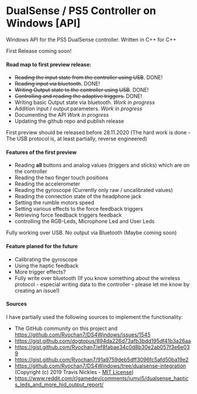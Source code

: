 # DualSense / PS5 Controller on Windows [API]
Windows API for the PS5 DualSense controller.  Written in C++ for C++

First Release coming soon!

#### Road map to first preview release:

- ~~Reading the input state from the controller using USB~~. DONE!
- ~~Reading input via bluetooth~~. DONE!
- ~~Writing Output state to the controller using USB~~. DONE!
- ~~Controlling and reading the adaptive triggers.~~ DONE!
- Writing basic Output state via bluetooth. *Work in progress*
- Addition input / output parameters. *Work in progress*
- Documenting the API *Work in progress*
- Updating the github repo and publish release

First preview should be released before 28.11.2020 (The hard work is done - The USB protocol is, at least partially, reverse engineered)

#### Features of the first preview

- Reading **all** buttons and analog values (triggers and sticks) which are on the controller
- Reading the two finger touch positions
- Reading the accelerometer
- Reading the  gyroscope (Currently only raw / uncalibrated values) 
- Reading the connection state of the headphone jack
- Setting the rumble motors speed
- Setting various effects to the force feedback triggers
- Retrieving force feedback triggers feedback
- controlling the RGB-Leds, Microphone Led and User Leds 

Fully working over USB.  No output via Bluetooth (Maybe coming soon)

#### Feature planed for the future

- Calibrating the gyroscope 
- Using the haptic feedback
- More trigger effects?
- Fully write over bluetooth (If you know something about the wireless protocol - especial writing data to the controller - please let me know by creating an issue!) 

#### Sources

I have partially used the following sources to implement the functionality:

- The GitHub community on this project and https://github.com/Ryochan7/DS4Windows/issues/1545
- https://gist.github.com/dogtopus/894da226d73afb3bdd195df41b3a26aa
- https://gist.github.com/Ryochan7/ef8fabae34c0d8b30e2ab057f3e6e039
- https://gist.github.com/Ryochan7/91a9759deb5dff3096fc5afd50ba19e2
- https://github.com/Ryochan7/DS4Windows/tree/dualsense-integration (Copyright (c) 2019 Travis Nickles - [MIT License](https://github.com/Ryochan7/DS4Windows/blob/jay/LICENSE.txt))
- https://www.reddit.com/r/gamedev/comments/jumvi5/dualsense_haptics_leds_and_more_hid_output_report/

